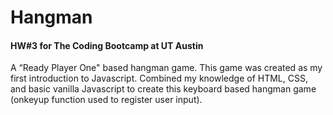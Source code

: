 # Hangman

#### HW#3 for The Coding Bootcamp at UT Austin 

A “Ready Player One" based hangman game. 
This game was created as my first introduction to Javascript. 
Combined my knowledge of HTML, CSS, and basic vanilla Javascript to create this keyboard based hangman game (onkeyup function used to register user input).

